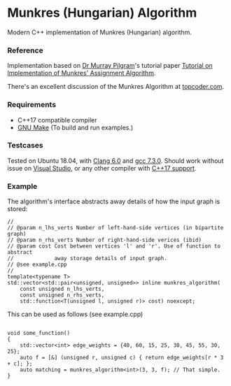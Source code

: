 
# Munkres (Hungarian) Algorithm

Modern <header-only> C++ implementation of Munkres (Hungarian) algorithm.

### Reference

Implementation based on [Dr Murray Pilgram](http://csclab.murraystate.edu/~bob.pilgrim/)'s tutorial paper [Tutorial on Implementation of Munkres' Assignment Algorithm](https://www.researchgate.net/publication/290437481_Tutorial_on_Implementation_of_Munkres'_Assignment_Algorithm).

There's an excellent discussion of the Munkres Algorithm at [topcoder.com](https://www.topcoder.com/community/competitive-programming/tutorials/assignment-problem-and-hungarian-algorithm/).

### Requirements

 * C++17 compatible compiler
 * [GNU Make](https://www.gnu.org/software/make/) (To build and run examples.)
 
### Testcases

Tested on Ubuntu 18.04, with [Clang 6.0](http://releases.llvm.org/6.0.1/tools/clang/docs/ReleaseNotes.html) and [gcc 7.3.0](https://www.gnu.org/software/gcc/gcc-7/). Should work without issue on [Visual Studio](https://visualstudio.microsoft.com/), or any other compiler with [C++17 support](https://en.cppreference.com/w/cpp/compiler_support).

### Example

The algorithm's interface abstracts away details of how the input graph is stored:

```c_cpp
//
// @param n_lhs_verts Number of left-hand-side vertices (in bipartite graph)
// @param n_rhs_verts Number of right-hand-side verices (ibid)
// @param cost Cost between vertices 'l' and 'r'. Use of function to abstract
//             away storage details of input graph.
// @see example.cpp
//
template<typename T>
std::vector<std::pair<unsigned, unsigned>> inline munkres_algorithm(
    const unsigned n_lhs_verts,
    const unsigned n_rhs_verts,
    std::function<T(unsigned l, unsigned r)> cost) noexcept;
```

This can be used as follows (see example.cpp)

```c_cpp

void some_function()
{
    std::vector<int> edge_weights = {40, 60, 15, 25, 30, 45, 55, 30, 25};
    auto f = [&] (unsigned r, unsigned c) { return edge_weights[r * 3 + c]; };
    auto matching = munkres_algorithm<int>(3, 3, f); // That simple.
}

```

